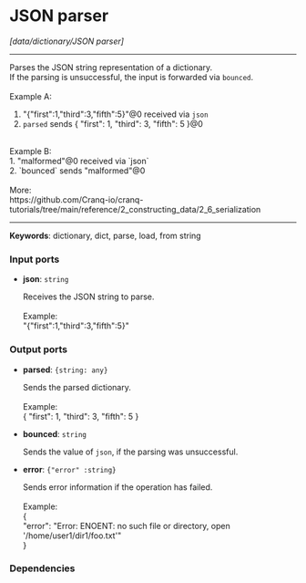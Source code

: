 # JSON parser

_[data/dictionary/JSON parser]_

---

Parses the JSON string representation of a dictionary.<br>
If the parsing is unsuccessful, the input is forwarded via `bounced`.<br>
<br>
Example A:<br>
1. "{\"first\":1,\"third\":3,\"fifth\":5}"@0 received via `json`<br>
2. `parsed` sends { "first": 1, "third": 3, "fifth": 5 }@0<br>
<br>
Example B:<br>
1. "malformed"@0 received via `json`<br>
2. `bounced` sends "malformed"@0<br>
<br>
More:<br>
https://github.com/Cranq-io/cranq-tutorials/tree/main/reference/2_constructing_data/2_6_serialization<br>

---

__Keywords__: dictionary, dict, parse, load, from string

### Input ports

* __json__: ` string `


    Receives the JSON string to parse.<br>
    <br>
    Example:<br>
    "{\"first\":1,\"third\":3,\"fifth\":5}"<br>

### Output ports

* __parsed__: ` {string: any} `


    Sends the parsed dictionary.<br>
    <br>
    Example:<br>
    { "first": 1, "third": 3, "fifth": 5 }<br>


* __bounced__: ` string `


    Sends the value of `json`, if the parsing was unsuccessful.<br>


* __error__: ` {"error" :string} `


    Sends error information if the operation has failed.<br>
    <br>
    Example: <br>
    {<br>
      "error": "Error: ENOENT: no such file or directory, open '/home/user1/dir1/foo.txt'"<br>
    }<br>

### Dependencies




